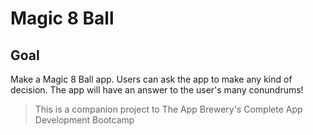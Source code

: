 # Magic 8 Ball

## Goal

Make a Magic 8 Ball app. Users can ask the app to make any kind of decision. The app will have an answer to the user's many conundrums!

>This is a companion project to The App Brewery's Complete App Development Bootcamp
